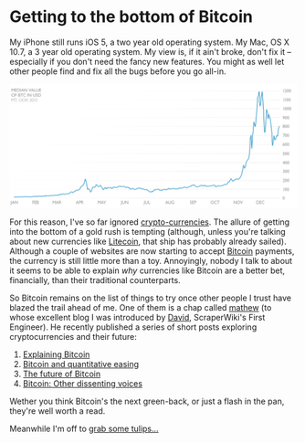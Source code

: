 # Getting to the bottom of Bitcoin

My iPhone still runs iOS 5, a two year old operating system. My Mac, OS X 10.7, a 3 year old operating system. My view is, if it ain't broke, don't fix it – especially if you don't need the fancy new features. You might as well let other people find and fix all the bugs before you go all-in.

[![Graph showing the median value of Bitcoin to US Dollar over 2013, starting at almost 1 USD, rising to a high of 1200 USD in early December, then ending the year at 800 USD](/media/bitcoin-usd-graph.png)](/media/bitcoin-usd-graph.png)

For this reason, I've so far ignored [crypto-currencies](https://en.wikipedia.org/wiki/List_of_cryptocurrencies). The allure of getting into the bottom of a gold rush is tempting (although, unless you're talking about new currencies like [Litecoin](https://litecoin.org), that ship has probably already sailed). Although a couple of websites are now starting to accept [Bitcoin](http://bitcoin.org) payments, the currency is still little more than a toy. Annoyingly, nobody I talk to about it seems to be able to explain *why* currencies like Bitcoin are a better bet, financially, than their traditional counterparts.

So Bitcoin remains on the list of things to try once other people I trust have blazed the trail ahead of me. One of them is a chap called [mathew](http://meta.ath0.com) (to whose excellent blog I was introduced by [David](http://drj11.wordpress.com), ScraperWiki's First Engineer). He recently published a series of short posts exploring cryptocurrencies and their future:

1. [Explaining Bitcoin](http://meta.ath0.com/2013/12/19/explaining-bitcoin)
2. [Bitcoin and quantitative easing](http://meta.ath0.com/2013/12/20/bitcoin-and-quantitative-easing/)
3. [The future of Bitcoin](http://meta.ath0.com/2013/12/21/the-future-of-bitcoin/)
4. [Bitcoin: Other dissenting voices](http://meta.ath0.com/2013/12/22/bitcoin-other-dissenting-voices/)

Wether you think Bitcoin's the next green-back, or just a flash in the pan, they're well worth a read.

Meanwhile I'm off to [grab some tulips…](https://en.wikipedia.org/wiki/Tulip_mania)
